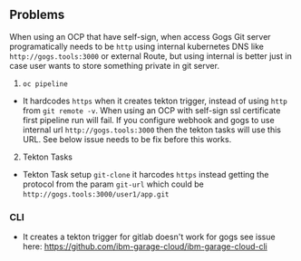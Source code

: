 ## Problems

When using an OCP that have self-sign, when access Gogs Git server programatically needs to be `http` using internal kubernetes DNS like `http://gogs.tools:3000` or external Route, but using internal is better just in case user wants to store something private in git server.

1. `oc pipeline`
- It hardcodes `https` when it creates tekton trigger, instead of using `http` from `git remote -v`. When using an OCP with self-sign ssl certificate first pipeline run will fail. If you configure webhook and gogs to use internal url `http://gogs.tools:3000` then the tekton tasks will use this URL. See below issue needs to be fix before this works.

2. Tekton Tasks
- Tekton Task setup `git-clone` it harcodes `https` instead getting the protocol from the param `git-url` which could be `http://gogs.tools:3000/user1/app.git`

### CLI

- It creates a tekton trigger for gitlab doesn't work for gogs see issue here: https://github.com/ibm-garage-cloud/ibm-garage-cloud-cli




